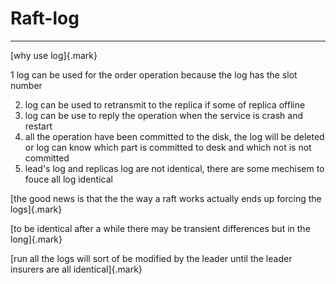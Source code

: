 # Raft-log



---

[why use log]{.mark}



1 log can be used for the order operation because the log has the slot number



2.  log can be used to retransmit to the replica if some of replica offline
3.  log can be use to reply the operation when the service is crash and restart
4.  all the operation have been committed to the disk, the log will be deleted or log can know which part is committed to desk and which not is not committed
5.  lead's log and replicas log are not identical, there are some mechisem to fouce all log identical





[the good news is that the the way a raft works actually ends up forcing the logs]{.mark}

[to be identical after a while there may be transient differences but in the long]{.mark}

[run all the logs will sort of be modified by the leader until the leader insurers are all identical]{.mark}
















